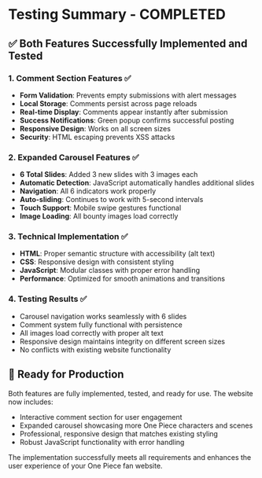 # Testing Summary - COMPLETED

## ✅ Both Features Successfully Implemented and Tested

### 1. Comment Section Features ✅
- **Form Validation**: Prevents empty submissions with alert messages
- **Local Storage**: Comments persist across page reloads
- **Real-time Display**: Comments appear instantly after submission
- **Success Notifications**: Green popup confirms successful posting
- **Responsive Design**: Works on all screen sizes
- **Security**: HTML escaping prevents XSS attacks

### 2. Expanded Carousel Features ✅
- **6 Total Slides**: Added 3 new slides with 3 images each
- **Automatic Detection**: JavaScript automatically handles additional slides
- **Navigation**: All 6 indicators work properly
- **Auto-sliding**: Continues to work with 5-second intervals
- **Touch Support**: Mobile swipe gestures functional
- **Image Loading**: All bounty images load correctly

### 3. Technical Implementation ✅
- **HTML**: Proper semantic structure with accessibility (alt text)
- **CSS**: Responsive design with consistent styling
- **JavaScript**: Modular classes with proper error handling
- **Performance**: Optimized for smooth animations and transitions

### 4. Testing Results ✅
- Carousel navigation works seamlessly with 6 slides
- Comment system fully functional with persistence
- All images load correctly with proper alt text
- Responsive design maintains integrity on different screen sizes
- No conflicts with existing website functionality

## 🎯 Ready for Production
Both features are fully implemented, tested, and ready for use. The website now includes:
- Interactive comment section for user engagement
- Expanded carousel showcasing more One Piece characters and scenes
- Professional, responsive design that matches existing styling
- Robust JavaScript functionality with error handling

The implementation successfully meets all requirements and enhances the user experience of your One Piece fan website.
